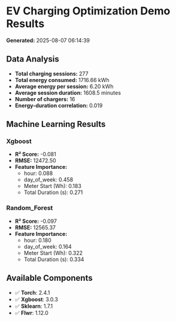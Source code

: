 # EV Charging Optimization Demo Results

**Generated:** 2025-08-07 06:14:39

## Data Analysis

- **Total charging sessions:** 277
- **Total energy consumed:** 1716.66 kWh
- **Average energy per session:** 6.20 kWh
- **Average session duration:** 1608.5 minutes
- **Number of chargers:** 16
- **Energy-duration correlation:** 0.019

## Machine Learning Results

### Xgboost
- **R² Score:** -0.081
- **RMSE:** 12472.50
- **Feature Importance:**
  - hour: 0.088
  - day_of_week: 0.458
  - Meter Start (Wh): 0.183
  - Total Duration (s): 0.271

### Random_Forest
- **R² Score:** -0.097
- **RMSE:** 12565.37
- **Feature Importance:**
  - hour: 0.180
  - day_of_week: 0.164
  - Meter Start (Wh): 0.322
  - Total Duration (s): 0.334

## Available Components

- ✅ **Torch**: 2.4.1
- ✅ **Xgboost**: 3.0.3
- ✅ **Sklearn**: 1.7.1
- ✅ **Flwr**: 1.12.0
